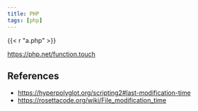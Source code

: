 ```yaml
---
title: PHP
tags: [php]
---
```


{{< r "a.php" >}}

<https://php.net/function.touch>

## References

- <https://hyperpolyglot.org/scripting2#last-modification-time>
- <https://rosettacode.org/wiki/File_modification_time>
